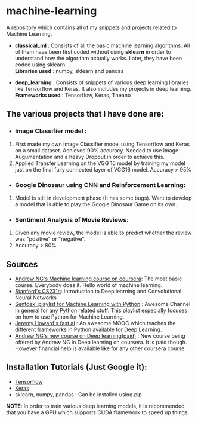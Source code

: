 # machine-learning

A repository which contains all of my snippets and projects related to Machine Learning.

* **classical_ml** : Consists of all the basic machine learning algorithms. All of them have been first coded without using **sklearn** in order to understand how the algorithm actually works. Later, they have been coded using sklearn.<br>
**Libraries used** : numpy, sklearn and pandas

* **deep_learning** : Consists of snippets of various deep learning libraries like Tensorflow and Keras. It also includes my projects in deep learning.<br>
**Frameworks used** : Tensorflow, Keras, Theano

## The various projects that I have done are: <br>
* ### **Image Classifier model :** <br>
1) First made my own Image Classifier model using Tensorflow and Keras on a small dataset. Achieved 90% accuracy. Needed to use Image Augumentation and a heavy Dropout in order to achieve this.<br>
2) Applied Transfer Learning on the VGG 16 model by training my model just on the final fully connected layer of VGG16 model. Accuracy > 95%

* ### **Google Dinosaur using CNN and Reinforcement Learning:** <br>
1) Model is still in development phase (It has some bugs). Want to develop a model that is able to play the Google Dinosaur Game on its own.

* ### **Sentiment Analysis of Movie Reviews:** <br>
1) Given any movie review, the model is able to predict whether the review was "positive" or "negative". <br>
2) Accuracy > 80%

## Sources

* [Andrew NG's Machine learning course on coursera](https://www.coursera.org/learn/machine-learning): The most basic course. Everybody does it. Hello world of machine learning.
* [Stanford's CS231n](https://cs231n.github.io/): Introduction to Deep learning and Convolutional Neural Networks<br>
* [Sentdex' playlist for Machine Learning with Python](https://www.youtube.com/watch?v=OGxgnH8y2NM&list=PLQVvvaa0QuDfKTOs3Keq_kaG2P55YRn5v) : Awesome Channel in general for any Python related stuff. This playlist especially focuses on how to use Python for Machine Learning.
* [Jeremy Howard's fast.ai](http://www.fast.ai/) : An awesome MOOC which teaches the different frameworks in Python available for Deep Learning.
* [Andrew NG's new course on Deep learning(paid)](https://www.coursera.org/specializations/deep-learning) : New course being offered by Andrew NG in Deep learning on coursera. It is paid though. However financial help is available like for any other coursera course.

## Installation Tutorials (Just Google it):
* [Tensorflow](https://www.tensorflow.org/install/)
* [Keras](https://keras.io/#installation)
* sklearn, numpy, pandas : Can be installed using pip

**NOTE**: In order to train various deep learning models, it is recommended that you have a GPU which supports CUDA framework to speed up things. 
